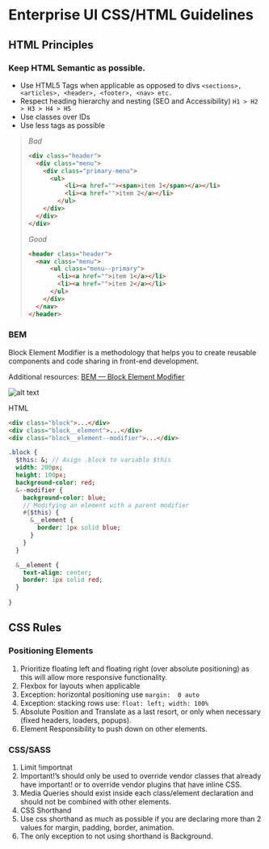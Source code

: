 # Enterprise UI CSS/HTML Guidelines
## HTML Principles
### Keep HTML Semantic as possible.
  * Use HTML5 Tags when applicable as opposed to divs `<sections>, <articles>, <header>, <footer>, <nav> etc.`
  * Respect heading hierarchy and nesting (SEO and Accessibility)
  `H1 > H2 > H3 > H4 > H5`
  * Use classes over IDs
  * Use less tags as possible

> *Bad*
> ```html
> <div class="header">
>   <div class="menu">
>     <div class="primary-menu">
>       <ul>
>           <li><a href=""><span>item 1</span></a></li>
>           <li><a href="">item 2</a></li>
>         </ul>
>     </div>
>   </div>
> </div>
> 
> ```
> 
> *Good*
> ```html
> <header class="header">
>   <nav class="menu">
>       <ul class="menu--primary">
>         <li><a href="">item 1</a></li>
>         <li><a href="">item 2</a></li>
>       </ul>
>     </div>
>   </nav>
> </header>
> ```

### BEM
Block Element Modifier is a methodology that helps you to create reusable components and code sharing in front-end development.

Additional resources: [BEM — Block Element Modifier](http://getbem.com/naming/)

![alt text](https://i.imgur.com/JpnCkq5.png)

HTML
```html
<div class="block">...</div>
<div class="block__element">...</div>
<div class="block__element--modifier">...</div>
```
```sass
.block {
  $this: &; // Asign .block to variable $this
  width: 200px;
  height: 100px;
  background-color: red;
  &--modifier {
    background-color: blue;
    // Modifying an element with a parent modifier
    #{$this} {
      &__element {
        border: 1px solid blue;
      }
    }
  }

  &__element {
    text-align: center;
    border: 1px solid red;
  }
  
}
```


## CSS Rules

### Positioning Elements
1. Prioritize floating left and floating right (over absolute positioning) as this will allow more responsive functionality. 
2. Flexbox for layouts when applicable
  1. Exception: horizontal positioning use `margin:  0 auto`
  2. Exception: stacking rows use: `float: left; width: 100%`
3. Absolute Position and Translate as a last resort, or only when necessary (fixed headers, loaders, popups). 
4. Element Responsibility to push down on other elements. 

### CSS/SASS
1. Limit !importnat
  1. Important!’s should only be used to override vendor classes that already have important! or to override vendor plugins that have inline CSS. 
2. Media Queries should exist inside each class/element declaration and should not be combined with other elements. 
3. CSS Shorthand
  1. Use css shorthand as much as possible if you are declaring more than 2 values for margin, padding, border, animation.
  2. The only exception to not using shorthand is Background. 



